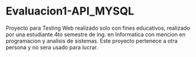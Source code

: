 # Evaluacion1-API_MYSQL
Proyecto para Testing Web realizado solo con fines educativos, realizado por una estudiante 4to semestre de ing. en 
Informatica con mencion en programacion y analisis de sistemas.
Este proyecto pertenece a otra persona y no sera usado para lucrar.
